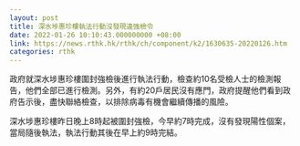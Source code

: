 ```yaml
---
layout: post
title: 深水埗惠珍樓執法行動沒發現違強檢令
date: 2022-01-26 10:10:43.000000000 +08:00
link: https://news.rthk.hk/rthk/ch/component/k2/1630635-20220126.htm
categories: rthk
---
```


政府就深水埗惠珍樓圍封強檢後進行執法行動，檢查約10名受檢人士的檢測報告，他們全部已進行檢測。另外，有約20戶居民沒有應門，政府提醒他們看到政府告示後，盡快聯絡檢查，以排除病毒有機會繼續傳播的風險。

深水埗惠珍樓昨日晚上8時起被圍封強檢，今早約7時完成，沒有發現陽性個案，當局隨後執法，執法行動其後在早上約9時完結。
